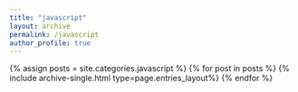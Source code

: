 ```yaml
---
title: "javascript"
layout: archive
permalink: /javascript
author_profile: true
---
```


{% assign posts = site.categories.javascript %}
{% for post in posts %} {% include archive-single.html type=page.entries_layout%} {% endfor %}
